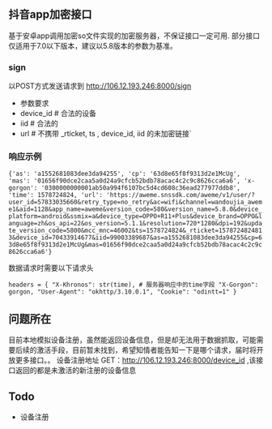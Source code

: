 ## 抖音app加密接口
基于安卓app调用加密so文件实现的加密服务器，不保证接口一定可用.
部分接口仅适用于7.0以下版本，建议以5.8版本的参数为基准。

### sign
以POST方式发送请求到 http://106.12.193.246:8000/sign
- 参数要求
- device_id # 合法的设备
- iid       # 合法的
- url       # 不携带 _rticket, ts , device_id, iid 的未加密链接`
### 响应示例
```{'as': 'a1552681083dee3da94255', 'cp': '63d8e65f8f9313d2e1McUg', 'mas': '01656f90dce2caa5a0d24a9cfcb52bdb78acac4c2c9c8626cca6a6', 'x-gorgon': '0300000000001ab50a994f6107bc5d4cd608c36ead277977ddb8', 'time': 1578724824, 'url': 'https://aweme.snssdk.com/aweme/v1/user/?user_id=57833035660&retry_type=no_retry&ac=wifi&channel=wandoujia_aweme1&aid=1128&app_name=aweme&version_code=580&version_name=5.8.0&device_platform=android&ssmix=a&device_type=OPPO+R11+Plus&device_brand=OPPO&language=zh&os_api=22&os_version=5.1.1&resolution=720*1280&dpi=192&update_version_code=5800&mcc_mnc=46002&ts=1578724824&_rticket=1578724824813&device_id=70433914677&iid=99003389687&as=a1552681083dee3da94255&cp=63d8e65f8f9313d2e1McUg&mas=01656f90dce2caa5a0d24a9cfcb52bdb78acac4c2c9c8626cca6a6'}```

数据请求时需要以下请求头

`headers = {
    "X-Khronos": str(time), # 服务器响应中的time字段
    "X-Gorgon": gorgon,
    "User-Agent": "okhttp/3.10.0.1",
    "Cookie": "odintt=1"
}`

## 问题所在
目前本地模拟设备注册，虽然能返回设备信息，但是却无法用于数据抓取，可能需要后续的激活手段，目前暂未找到，希望知情者能告知一下是哪个请求，届时将开放更多接口。。
设备注册地址 GET：http://106.12.193.246:8000/device_id ,该接口返回的都是未激活的新注册的设备信息
## Todo
 - 设备注册 